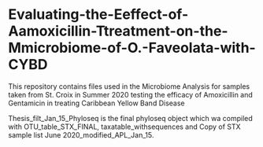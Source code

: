 # Evaluating-the-Eeffect-of-Aamoxicillin-Ttreatment-on-the-Mmicrobiome-of-O.-Faveolata-with-CYBD
This repository contains files used in the Microbiome Analysis for samples taken from St. Croix in Summer 2020 testing the efficacy of Amoxicillin and Gentamicin in treating Caribbean Yellow Band Disease

Thesis_filt_Jan_15_Phyloseq is the final phyloseq object which wa compiled with OTU_table_STX_FINAL, taxatable_withsequences and Copy of STX sample list June 2020_modified_APL_Jan_15.
